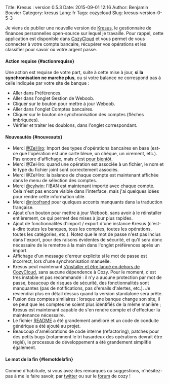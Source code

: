 Title: Kresus : version 0.5.3
Date: 2015-09-01 12:16
Author: Benjamin Bouvier
Category: kresus
Lang: fr
Tags: cozycloud
Slug: kresus-version-0-5-3

Je viens de publier une nouvelle version de
[Kresus](https://github.com/bnjbvr/kresus/), le gestionnaire de finances
personnelles open-source sur lequel je travaille. Pour rappel, cette
application est disponible dans [CozyCloud](https://cozy.io/en/) et vous
permet de vous connecter à votre compte bancaire, récupérer vos
opérations et les classifier pour savoir où votre argent passe.

#### Action requise {#actionrequise}

Une action est requise de votre part, suite à cette mise à jour, **si la
synchronisation ne marche plus**, ou si votre balance ne correspond pas
à celle indiquée par votre site de banque :

-   Aller dans Préférences.
-   Aller dans l'onglet Gestion de Weboob.
-   Cliquer sur le bouton pour mettre à jour Weboob.
-   Aller dans l'onglet Comptes bancaires.
-   Cliquer sur le bouton de synchronisation des comptes (flèches
    imbriquées).
-   Vérifier et traiter les doublons, dans l'onglet correspondant.

#### Nouveautés {#nouveauts}

-   Merci [@ZeHiro](https://github.com/ZeHiro/): Import des types
    d'opérations bancaires en base (est-ce que l'opération est une carte
    bleue, un chèque, un virement, etc.). Pas encore d'affichage, mais
    c'est [pour bientôt](https://github.com/bnjbvr/kresus/pull/175).
-   Merci @ZeHiro: quand une opération est associée à un fichier, le nom
    et le type du fichier joint sont correctement associés.
-   Merci @ZeHiro: la balance de chaque compte est maintenant affichée
    dans le menu de sélection des comptes.
-   Merci [@cylwin](https://github.com/cylwin/): l'IBAN est maintenant
    importé avec chaque compte. Cela n'est pas encore visible dans
    l'interface, mais j'ai quelques idées pour rendre cette information
    utile.
-   Merci [@nicofrand](https://github.com/nicofrand/) pour quelques
    accents manquants dans la traduction française.
-   Ajout d'un bouton pour mettre à jour Weboob, sans avoir à le
    réinstaller entièrement, ce qui permet des mises à jour plus
    rapides.
-   Ajout de fonctionnalités d'import / export d'une instance Kresus
    (c'est-à-dire toutes les banques, tous les comptes, toutes les
    opérations, toutes les catégories, etc.). Notez que le mot de passe
    n'est pas inclus dans l'export, pour des raisons évidentes de
    sécurité, et qu'il sera donc nécessaire de le remettre à la main
    dans l'onglet préférences après un import.
-   Affichage d'un message d'erreur explicite si le mot de passe est
    incorrect, lors d'une synchronisation manuelle.
-   Kresus peut maintenant [s'installer et être lancé en dehors de
    CozyCloud](https://github.com/bnjbvr/kresus/#on-debian), sans aucune
    dépendence à Cozy. Pour le moment, c'est très instable et pas
    recommandé : il n'y a aucune protection par mot de passe, beaucoup
    de risques de sécurité, des fonctionnalités sont manquantes (pas de
    notifications, pas d'emails d'alertes, etc.). Je reviendrai plus en
    détail dessus quand la version standalone sera prête.
-   Fusion des comptes similaires : lorsque une banque change son site,
    il se peut que les comptes ne soient plus identifiés de la même
    manière ; Kresus est maintenant capable de s'en rendre compte et
    d'effectuer la maintenance nécessaire.
-   Le fichier
    [README](https://github.com/bnjbvr/kresus/blob/master/README.md) a
    été grandement amélioré et un code de conduite générique a été
    ajouté au projet.
-   Beaucoup d'améliorations de code interne (refactoring), patches pour
    des petits bugs (notamment le tri hasardeux des opérations devrait
    être réglé), le processus de développement a été grandement
    simplifié également.

#### Le mot de la fin {#lemotdelafin}

Comme d'habitude, si vous avez des remarques ou suggestions,
n'hésitez-pas à me le faire savoir, par
[twitter](https://twitter.com/bnjbvr/) ou sur le
[forum](https://forum.cozy.io/t/app-kresus/224) de cozy !

